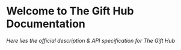 # Welcome to The Gift Hub Documentation
*Here lies the official description & API specification for The Gift Hub*
